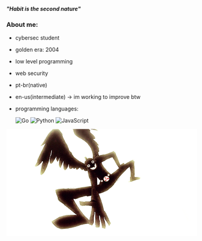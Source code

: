 ***"Habit is the second nature"***

### About me:
- cybersec student 
- golden era: 2004
- low level programming
- web security
- pt-br(native)
- en-us(intermediate) -> im working to improve btw
- programming languages:

   ![Go](https://img.shields.io/badge/go-%2300ADD8.svg?style=for-the-badge&logo=go&logoColor=white) ![Python](https://img.shields.io/badge/python-3670A0?style=for-the-badge&logo=python&logoColor=ffdd54) ![JavaScript](https://img.shields.io/badge/javascript-%23323330.svg?style=for-the-badge&logo=javascript&logoColor=%23F7DF1E)

![hero](the_hero_appears.gif)


